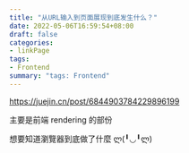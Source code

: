 ```yaml
---
title: "从URL输入到页面展现到底发生什么？"
date: 2022-05-06T16:59:54+08:00
draft: false
categories:
- linkPage
tags:
- Frontend
summary: "tags: Frontend"
---
```

https://juejin.cn/post/6844903784229896199

主要是前端 rendering 的部份

想要知道瀏覽器到底做了什麼 ლ(╹◡╹ლ)
